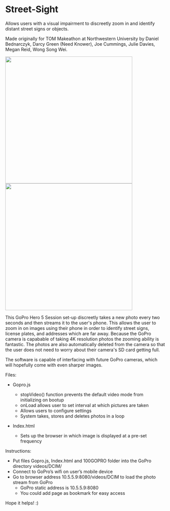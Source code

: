 # Street-Sight

Allows users with a visual impairment to discreetly zoom in and identify distant street signs or objects. 

Made originally for TOM Makeathon at Northwestern University by Daniel Bednarczyk, Darcy Green (Need Knower), Joe Cummings, Julie Davies, Megan Reid, Wong Song Wei.

<img src="https://github.com/lilmegan32/Street-Sight/blob/master/WearingGoPro.jpg" height=400></img>
<img src="https://github.com/lilmegan32/Street-Sight/blob/master/ViewingGoPro.jpg" height=400></img>

This GoPro Hero 5 Session set-up discreetly takes a new photo every two seconds and then streams it to the user's phone. This allows the user to zoom in on images using their phone in order to identify street signs, license plates, and addresses which are far away. Because the GoPro camera is capabable of taking 4K resolution photos the zooming ability is fantastic. The photos are also automatically deleted from the camera so that the user does not need to worry about their camera's SD card getting full.

The software is capable of interfacing with future GoPro cameras, which will hopefully come with even sharper images.

Files:
* Gopro.js
  * stopVideo() function prevents the default video mode from initializing on bootup
  * onLoad allows user to set interval at which pictures are taken
  * Allows users to configure settings 
  * System takes, stores and deletes photos in a loop

* Index.html
  * Sets up the browser in which image is displayed at a pre-set frequency

Instructions:
* Put files Gopro.js, Index.html and 100GOPRO folder into the GoPro directory videos/DCIM/
* Connect to GoPro’s wifi on user’s mobile device
* Go to browser address 10.5.5.9:8080/videos/DCIM to load the photo stream from GoPro
  * GoPro static address is 10.5.5.9:8080
  * You could add page as bookmark for easy access

Hope it helps! :)
